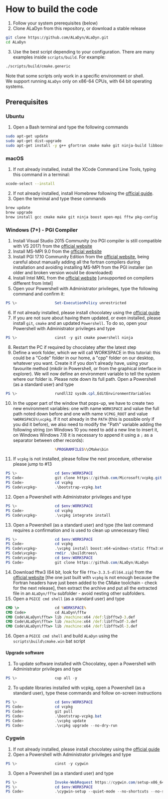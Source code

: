 # How to build the code

1) Follow your system prerequisites (below)
2) Clone ALaDyn from this repository, or download a stable release 

```bash
git clone https://github.com/ALaDyn/ALaDyn.git
cd ALaDyn
```

3) Use the best script depending to your configuration. There are many examples inside `scripts/build`. For example:

```bash
./scripts/build/cmake.generic
```

Note that some scripts only work in a specific environment or shell.  
We support running `ALaDyn` only on x86-64 CPUs, with 64 bit operating systems.

## Prerequisites

### Ubuntu

1) Open a Bash terminal and type the following commands

```bash
sudo apt-get update
sudo apt-get dist-upgrade
sudo apt-get install -y g++ gfortran cmake make git ninja-build libboost-all-dev libopenmpi-dev pkgconf libfftw3-dev pkg-config
```

### macOS

1) If not already installed, install the XCode Command Line Tools, typing this command in a terminal:

```bash
xcode-select --install
```

2) If not already installed, install Homebrew following the [official guide](https://brew.sh/index_it.html).
3) Open the terminal and type these commands

```bash
brew update
brew upgrade
brew install gcc cmake make git ninja boost open-mpi fftw pkg-config
```

### Windows (7+) - PGI Compiler

1) Install Visual Studio 2015 Community (no PGI compiler is still compatible with VS 2017) from the [official website](https://www.visualstudio.com/it/vs/older-downloads/)
2) Install MS-MPI 9.0 from the [official website](https://www.microsoft.com/en-us/download/details.aspx?id=56511)
3) Install PGI 17.10 Community Edition from the [official website](https://www.pgroup.com/products/community.htm), being careful about manually adding all the fortran compilers during installation and avoiding installing MS-MPI from the PGI installer (an older and broken version would be downloaded)
4) Install Intel MKL from the [official website](https://software.seek.intel.com/performance-libraries) [unsupported on compilers different from Intel]
5) Open your Powershell with Administrator privileges, type the following command and confirm it:

```PowerShell
PS \>                 Set-ExecutionPolicy unrestricted
```

6) If not already installed, please install chocolatey using the [official guide](http://chocolatey.org)
7) If you are not sure about having them updated, or even installed, please install `git`, `cmake` and an updated `Powershell`. To do so, open your Powershell with Administrator privileges and type

```PowerShell
PS \>                 cinst -y git cmake powershell ninja
```

8) Restart the PC if required by chocolatey after the latest step
9) Define a work folder, which we will call WORKSPACE in this tutorial: this could be a "Code" folder in our home, a "cpp" folder on our desktop, whatever you want. Create it if you don't already have, using your favourite method (mkdir in Powershell, or from the graphical interface in explorer). We will now define an environment variable to tell the system where our folder is. Please note down its full path. Open a Powershell (as a standard user) and type

```PowerShell
PS \>                 rundll32 sysdm.cpl,EditEnvironmentVariables
```

10) In the upper part of the window that pops-up, we have to create two new environment variables: one with name `WORKSPACE` and value the full path noted down before and one with name `VCPKG_ROOT` and value `%WORKSPACE%\vcpkg`.
If it not already in the `PATH` (this is possible only if you did it before), we also need to modify the "Path" variable adding the following string (on Windows 10 you need to add a new line to insert it, on Windows Windows 7/8 it is necessary to append it using a `;` as a separator between other records):

```cmd
                      %PROGRAMFILES%\CMake\bin
```

11) If `vcpkg` is not installed, please follow the next procedure, otherwise please jump to #13

```PowerShell
PS \>                 cd $env:WORKSPACE
PS Code>              git clone https://github.com/Microsoft/vcpkg.git
PS Code>              cd vcpkg
PS Code\vcpkg>        .\bootstrap-vcpkg.bat
```

12) Open a Powershell with Administrator privileges and type

```PowerShell
PS \>                 cd $env:WORKSPACE
PS Code>              cd vcpkg
PS Code\vcpkg>        .\vcpkg integrate install
```

13) Open a Powershell (as a standard user) and type (the last command requires a confirmation and is used to clean up unnecessary files)

```PowerShell
PS \>                 cd $env:WORKSPACE
PS Code>              cd vcpkg
PS Code\vcpkg>        .\vcpkg install boost:x64-windows-static fftw3:x64-windows-static msmpi:x64-windows-static
PS Code\vcpkg>        rmdir .\buildtrees\
PS Code\vcpkg>        cd $env:WORKSPACE
PS Code>              git clone https://github.com/ALaDyn/ALaDyn
```

14) Download fftw3 (64 bit, look for file `fftw-3.3.5-dll64.zip`) from the [official website](http://fftw.org/install/windows.html) [the one just built with `vcpkg` is not enough because the Fortran headers have just been added to the CMake toolchain - check for the next release], then extract the archive and put all the extracted file in an `ALaDyn/fftw` subfolder - avoid nesting other subfolders.
15) Open a `PGICE cmd shell` (as a standard user) and type

```cmd
CMD \>                cd %WORKSPACE%
CMD Code>             cd ALaDyn\fftw
CMD Code\ALaDyn\fftw> lib /machine:x64 /def:libfftw3-3.def
CMD Code\ALaDyn\fftw> lib /machine:x64 /def:libfftw3f-3.def
CMD Code\ALaDyn\fftw> lib /machine:x64 /def:libfftw3l-3.def
```

16) Open a `PGICE cmd shell` and build `ALaDyn` using the `scripts\build\cmake.win` bat script

#### Upgrade software

1) To update software installed with Chocolatey, open a Powershell with Administrator privileges and type

```PowerShell
PS \>                 cup all -y
```

2) To update libraries installed with vcpkg, open a Powershell (as a standard user), type these commands and follow on-screen instructions

```PowerShell
PS \>                 cd $env:WORKSPACE
PS Code>              cd vcpkg
PS Code>              git pull
PS Code>              .\bootstrap-vcpkg.bat
PS Code>              .\vcpkg update
PS Code>              .\vcpkg upgrade --no-dry-run
```

### Cygwin

1) If not already installed, please install chocolatey using the [official guide](http://chocolatey.org)
2) Open a Powershell with Administrator privileges and type

```PowerShell
PS \>                 cinst -y cygwin
```

3) Open a Powershell (as a standard user) and type

```PowerShell
PS \>                 Invoke-WebRequest https://cygwin.com/setup-x86_64.exe -OutFile $env:WORKSPACE\cygwin-setup.exe
PS \>                 cd $env:WORKSPACE
PS Code>              .\cygwin-setup --quiet-mode --no-shortcuts --no-startmenu --no-desktop --upgrade-also --packages gcc-g++,libopenmpi-devel,gcc-fortran,cmake,fftw3,libfftw3-devel,libboost-devel,pkg-config
```
